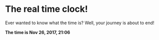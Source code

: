 # The real time clock!

Ever wanted to know what the time is? Well, your journey is about to end!

**The time is Nov 26, 2017, 21:06**